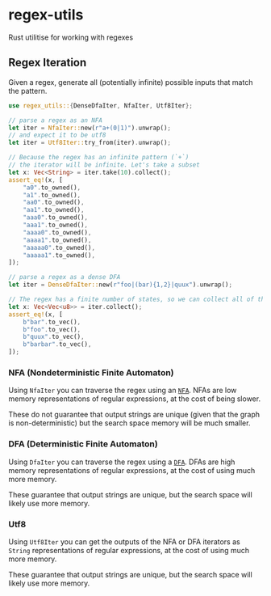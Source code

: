 # regex-utils

Rust utilitise for working with regexes

## Regex Iteration

Given a regex, generate all (potentially infinite) possible inputs that match the pattern.

```rust
use regex_utils::{DenseDfaIter, NfaIter, Utf8Iter};

// parse a regex as an NFA
let iter = NfaIter::new(r"a+(0|1)").unwrap();
// and expect it to be utf8
let iter = Utf8Iter::try_from(iter).unwrap();

// Because the regex has an infinite pattern (`+`)
// the iterator will be infinite. Let's take a subset
let x: Vec<String> = iter.take(10).collect();
assert_eq!(x, [
    "a0".to_owned(),
    "a1".to_owned(),
    "aa0".to_owned(),
    "aa1".to_owned(),
    "aaa0".to_owned(),
    "aaa1".to_owned(),
    "aaaa0".to_owned(),
    "aaaa1".to_owned(),
    "aaaaa0".to_owned(),
    "aaaaa1".to_owned(),
]);

// parse a regex as a dense DFA
let iter = DenseDfaIter::new(r"foo|(bar){1,2}|quux").unwrap();

// The regex has a finite number of states, so we can collect all of them
let x: Vec<Vec<u8>> = iter.collect();
assert_eq!(x, [
    b"bar".to_vec(),
    b"foo".to_vec(),
    b"quux".to_vec(),
    b"barbar".to_vec(),
]);
```

### NFA (Nondeterministic Finite Automaton)

Using `NfaIter` you can traverse the regex using an [`NFA`](https://docs.rs/regex-automata/0.3.3/regex_automata/nfa/index.html). NFAs are low memory
representations of regular expressions, at the cost of being slower.

These do not guarantee that output strings are unique (given that the graph is non-deterministic)
but the search space memory will be much smaller.

### DFA (Deterministic Finite Automaton)

Using `DfaIter` you can traverse the regex using a [`DFA`](https://docs.rs/regex-automata/0.3.3/regex_automata/dfa/index.html). DFAs are high memory
representations of regular expressions, at the cost of using much more memory.

These guarantee that output strings are unique, but the search space will likely use more memory.

### Utf8

Using `Utf8Iter` you can get the outputs of the NFA or DFA iterators as `String`
representations of regular expressions, at the cost of using much more memory.

These guarantee that output strings are unique, but the search space will likely use more memory.
